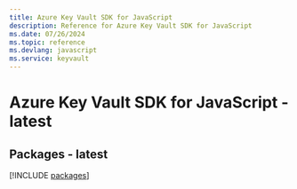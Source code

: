```yaml
---
title: Azure Key Vault SDK for JavaScript
description: Reference for Azure Key Vault SDK for JavaScript
ms.date: 07/26/2024
ms.topic: reference
ms.devlang: javascript
ms.service: keyvault
---
```

# Azure Key Vault SDK for JavaScript - latest
## Packages - latest
[!INCLUDE [packages](key-vault-index.md)]